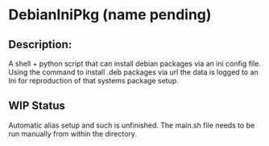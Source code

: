 # DebianIniPkg (name pending)

## Description:
  A shell + python script that can install debian packages via an ini config file. Using the command to install .deb packages via url the data is logged to an Ini for reproduction of that systems package setup.
  
## WIP Status
  Automatic alias setup and such is unfinished. The main.sh file needs to be run manually from within the directory.
